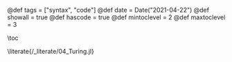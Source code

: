 @def tags = ["syntax", "code"]
@def date = Date("2021-04-22")
@def showall = true
@def hascode = true
@def mintoclevel = 2
@def maxtoclevel = 3

\toc

\literate{/_literate/04_Turing.jl}

